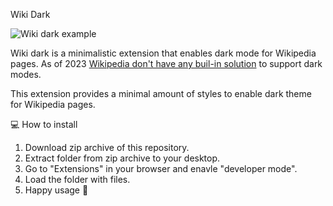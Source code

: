Wiki Dark

![Wiki dark example](https://i.imgur.com/YNuIsjZ.png)

Wiki dark is a minimalistic extension that enables dark mode for Wikipedia pages.
As of 2023 [Wikipedia don't have any buil-in solution](https://en.wikipedia.org/wiki/Wikipedia:Dark_mode) to support dark modes.

This extension provides a minimal amount of styles to enable dark theme for Wikipedia pages.

💻 How to install

1. Download zip archive of this repository.
2. Extract folder from zip archive to your desktop.
3. Go to "Extensions" in your browser and enavle "developer mode".
4. Load the folder with files.
5. Happy usage 🙌